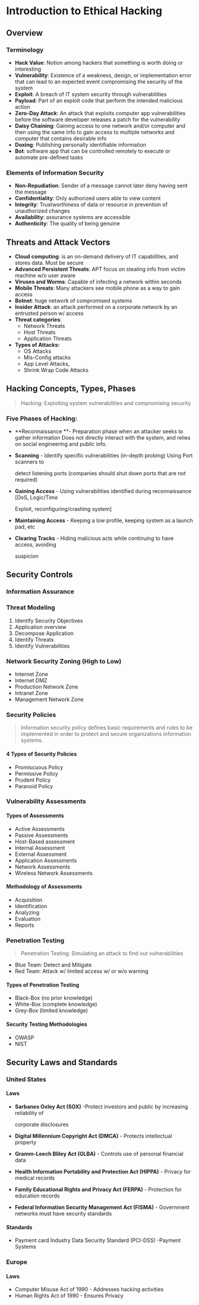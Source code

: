 # Introduction to Ethical Hacking

## Overview

### Terminology

* **Hack Value**: Notion among hackers that something is worth doing or interesting
* **Vulnerability**: Existence of a weakness, design, or implementation error that can   lead to an expected event compromising the security of the system
* **Exploit**: A breach of IT system security through vulnerabilities
* **Payload**: Part of an exploit code that perform the intended malicious action
* **Zero-Day Attack**: An attack that exploits computer app vulnerabilities before the   software developer releases a patch for the vulnerability
* **Daisy Chaining**: Gaining access to one network and/or computer and then using   the same info to gain access to multiple networks and computer that contains   desirable info
* **Doxing**: Publishing personally identifiable information
* **Bot**: software app that can be controlled remotely to execute or automate   pre-defined tasks

### Elements of Information Security

* **Non-Repudiation**: Sender of a message cannot later deny having sent the   message
* **Confidentiality**: Only authorized users able to view content
* **Integrity**: Trustworthiness of data or resource in prevention of unauthorized   changes
* **Availability**: assurance systems are accessible
* **Authenticity**: The quality of being genuine

## Threats and Attack Vectors

* **Cloud computing**: is an on-demand delivery of IT capabilities, and stores data. Must be   secure
* **Advanced Persistent Threats**: APT focus on stealing info from victim machine w/o user   aware
* **Viruses and Worms**: Capable of infecting a network within seconds
* **Mobile Threats**: Many attackers see mobile phone as a way to gain access
* **Botnet**: huge network of compromised systems
* **Insider Attack**: an attack performed on a corporate network by an entrusted person w/  access
* **Threat categories**: 
  * Network Threats
  * Host Threats
  * Application Threats
* **Types of Attacks:** 
  * OS Attacks
  * Mis-Config attacks
  * App Level Attacks, 
  * Shrink Wrap Code     Attacks

## Hacking Concepts, Types, Phases

> Hacking: Exploiting system vulnerabilities and compromising security

### Five Phases of Hacking: 

* **Reconnaissance **-  Preparation phase when an attacker seeks to gather information Does not directly interact with the system, and relies on social engineering and public info.
* **Scanning** - Identify specific vulnerabilities \(in-depth probing\) Using Port scanners to 

  detect listening ports \(companies should shut down ports that are not required\)

* **Gaining Access** - Using vulnerabilities identified during reconnaissance \[DoS, Logic/Time 

  Exploit, reconfiguring/crashing system\]

* **Maintaining   Access** -  Keeping a low profile, keeping system as a launch pad, etc
* **Clearing Tracks** - Hiding malicious acts while continuing to have access, avoiding 

  suspicion



## Security Controls

### Information Assurance

### Threat Modeling

1. Identify Security    Objectives 
2. Application overview 
3. Decompose Application 
4. Identify Threats 
5. Identify Vulnerabilities 

### Network Security Zoning \(High to Low\)

* Internet Zone
* Internet DMZ
* Production   Network Zone
* Intranet Zone
* Management Network Zone 

### Security Policies

> Information security policy defines basic requirements and rules to be implemented in order to protect and secure organizations information systems.

#### 4 Types of Security Policies

* Promiscuous Policy 
* Permissive Policy 
* Prudent Policy 
* Paranoid Policy

### Vulnerability Assessments

#### Types of Assessments

* Active Assessments 
* Passive Assessments 
* Host-Based assessment 
* Internal Assessment 
* External Assessment 
* Application Assessments 
* Network Assessments 
* Wireless Network Assessments

#### Methodology of Assessments

* Acquisition 
* Identification 
* Analyzing 
* Evaluation
* Reports

### Penetration Testing

> Penetration Testing: Simulating an attack to find out vulnerabilities

* Blue Team: Detect and Mitigate  
* Red Team: Attack w/ limited access w/ or w/o warning

#### Types of Penetration Testing

* Black-Box \(no prior knowledge\)
* White-Box \(complete knowledge\) 
* Grey-Box \(limited knowledge\)

#### Security Testing Methodologies

* OWASP
* NIST

## Security Laws and Standards

### United States

#### Laws

* **Sarbanes Oxley Act \(SOX\)** -Protect investors and public by increasing reliability of 

  corporate disclosures

* **Digital Millennium Copyright Act \(DMCA\)** - Protects intellectual property
* **Gramm-Leech Bliley Act \(GLBA\)** - Controls use of personal financial data
* **Health Information Portability and Protection Act \(HIPPA\)** - Privacy for medical records
* **Family Educational Rights and Privacy Act \(FERPA\)** - Protection for education records
* **Federal Information Security Management Act \(FISMA\)** - Government networks must have security standards

#### Standards

* Payment card Industry Data Security Standard \(PCI-DSS\) -Payment Systems



### Europe

#### Laws

* Computer Misuse Act of 1990 -  Addresses hacking activities
* Human Rights Act of 1990 - Ensures Privacy



